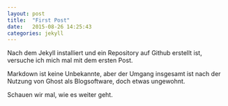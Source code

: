 ```yaml
---
layout: post
title:  "First Post"
date:   2015-08-26 14:25:43
categories: jekyll
---
```

Nach dem Jekyll installiert und ein Repository auf Github erstellt ist, versuche ich mich mal mit dem ersten Post.

Markdown ist keine Unbekannte, aber der Umgang insgesamt ist nach der Nutzung von Ghost als Blogsoftware, doch etwas ungewohnt.

Schauen wir mal, wie es weiter geht.